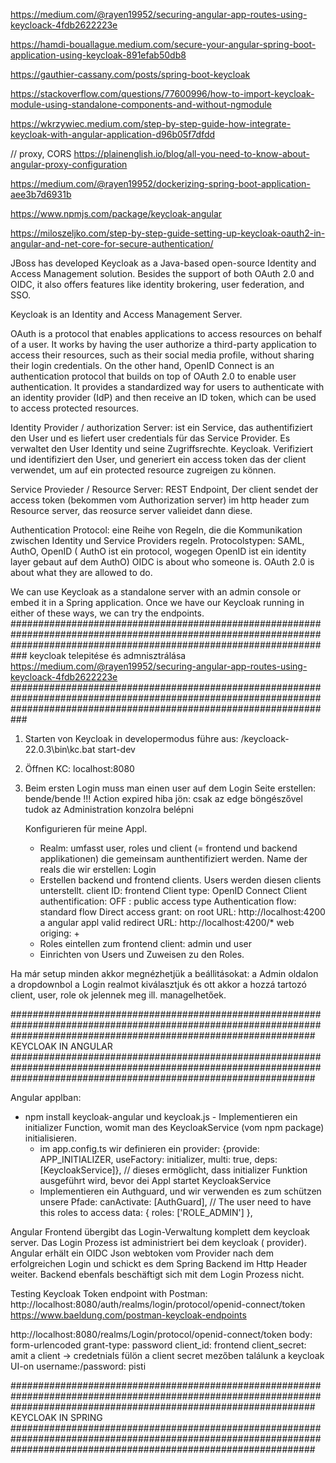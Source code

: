 

https://medium.com/@rayen19952/securing-angular-app-routes-using-keycloack-4fdb2622223e

https://hamdi-bouallague.medium.com/secure-your-angular-spring-boot-application-using-keycloak-891efab50db8

https://gauthier-cassany.com/posts/spring-boot-keycloak

https://stackoverflow.com/questions/77600996/how-to-import-keycloak-module-using-standalone-components-and-without-ngmodule

https://wkrzywiec.medium.com/step-by-step-guide-how-integrate-keycloak-with-angular-application-d96b05f7dfdd

// proxy, CORS
https://plainenglish.io/blog/all-you-need-to-know-about-angular-proxy-configuration

https://medium.com/@rayen19952/dockerizing-spring-boot-application-aee3b7d6931b

https://www.npmjs.com/package/keycloak-angular

https://miloszeljko.com/step-by-step-guide-setting-up-keycloak-oauth2-in-angular-and-net-core-for-secure-authentication/

JBoss has developed Keycloak as a Java-based open-source Identity and Access Management solution. Besides the support of both OAuth 2.0 and OIDC, 
it also offers features like identity brokering, user federation, and SSO.

Keycloak is an Identity and Access Management Server.

OAuth is a protocol that enables applications to access resources on behalf of a user. It works by having the user authorize a third-party application
to access their resources, such as their social media profile, without sharing their login credentials.
On the other hand, OpenID Connect is an authentication protocol that builds on top of OAuth 2.0 to enable user authentication.
It provides a standardized way for users to authenticate with an identity provider (IdP) and then receive an ID token, which can be used to access protected resources.

Identity Provider / authorization Server: ist ein Service, das authentifiziert den User und es liefert user credentials für das Service Provider. Es verwaltet den User Identity und seine
Zugriffsrechte. Keycloak. Verifiziert und identifiziert den User, und generiert ein access token das der client verwendet, um auf ein protected resource zugreigen zu können.

Service Provieder / Resource Server: REST Endpoint, Der client sendet der access token (bekommen vom Authorization server) im http header zum Resource server, das
reosurce server valieidet dann diese.

Authentication Protocol: eine Reihe von Regeln, die die Kommunikation zwischen Identity und Service Providers regeln. Protocolstypen: SAML, AuthO, OpenID ( AuthO ist ein
protocol, wogegen OpenID ist ein identity layer gebaut auf dem AuthO)
OIDC is about who someone is. OAuth 2.0 is about what they are allowed to do.

We can use Keycloak as a standalone server with an admin console or embed it in a Spring application. Once we have our Keycloak running in either of these ways, we can try the endpoints.
###########################################################################################################################################################################
keycloak telepitése és admnisztrálása
https://medium.com/@rayen19952/securing-angular-app-routes-using-keycloack-4fdb2622223e
###########################################################################################################################################################################

1.  Starten von Keycloak in developermodus
    führe aus: /keycloack-22.0.3\bin\kc.bat start-dev

2.  Öffnen KC: localhost:8080
3.  Beim ersten Login muss man einen user auf dem Login Seite erstellen: bende/bende
    !!! Action expired hiba jön: csak az edge böngészővel tudok az Administration konzolra belépni

    Konfigurieren für meine Appl.
    - Realm: umfasst user, roles und client (= frontend und backend applikationen) die gemeinsam aunthentifiziert werden.
        Name der reals die wir erstellen: Login
    - Erstellen backend und frontend clients. Users werden diesen clients unterstellt. 
         client ID: frontend
         Client type: OpenID Connect
         Client authentification: OFF : public access type
         Authentication flow: standard flow
         Direct access grant: on
         root URL: http://localhost:4200   a angular appl
         valid redirect URL: http://localhost:4200/*
         web origing: +
    - Roles eintellen zum frontend client: admin und user
    - Einrichten von Users und Zuweisen zu den Roles.
              
Ha már setup minden akkor megnézhetjük a beállitásokat:
    a Admin oldalon a dropdownbol a Login realmot kiválasztjuk és ott akkor a hozzá tartozó client, user, role ok jelennek meg ill. managelhetőek.

#######################################################################################################################################################################
KEYCLOAK IN ANGULAR
#######################################################################################################################################################################

Angular applban:
   -  npm install keycloak-angular und keycloak.js
     -  Implementieren ein initializer Function, womit man des KeycloakService (vom npm package) initialisieren.
       -  im app.config.ts wir definieren ein provider:
          {provide: APP_INITIALIZER, useFactory: initializer, multi: true, deps: [KeycloakService]},    // dieses ermöglicht, dass initializer Funktion ausgeführt wird, bevor dei Appl startet
          KeycloakService
       - Implementieren ein Authguard, und wir verwenden es zum schützen unsere Pfade:
         canActivate: [AuthGuard],
         // The user need to have this roles to access
         data: { roles: ['ROLE_ADMIN'] },


Angular Frontend übergibt das Login-Verwaltung komplett dem keycloak server. Das Login Prozess ist administriert bei dem keycloak ( provider). Angular erhält ein OIDC Json 
webtoken vom Provider nach dem erfolgreichen Login und schickt es dem Spring Backend im Http Header weiter. Backend ebenfals beschäftigt sich mit dem Login Prozess nicht.

Testing Keycloak Token endpoint with Postman:
    http://localhost:8080/auth/realms/login/protocol/openid-connect/token
    https://www.baeldung.com/postman-keycloak-endpoints

http://localhost:8080/realms/Login/protocol/openid-connect/token
body: form-urlencoded
grant-type: password
client_id: frontend
client_secret: amit a client -> credetnials fülön a client secret mezőben találunk a keycloak UI-on
username:/password: pisti

#######################################################################################################################################################################
KEYCLOAK IN SPRING
#######################################################################################################################################################################

